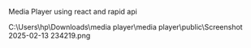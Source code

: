 Media Player using react and rapid api

C:\Users\hp\Downloads\media player\media player\public\Screenshot 2025-02-13 234219.png

